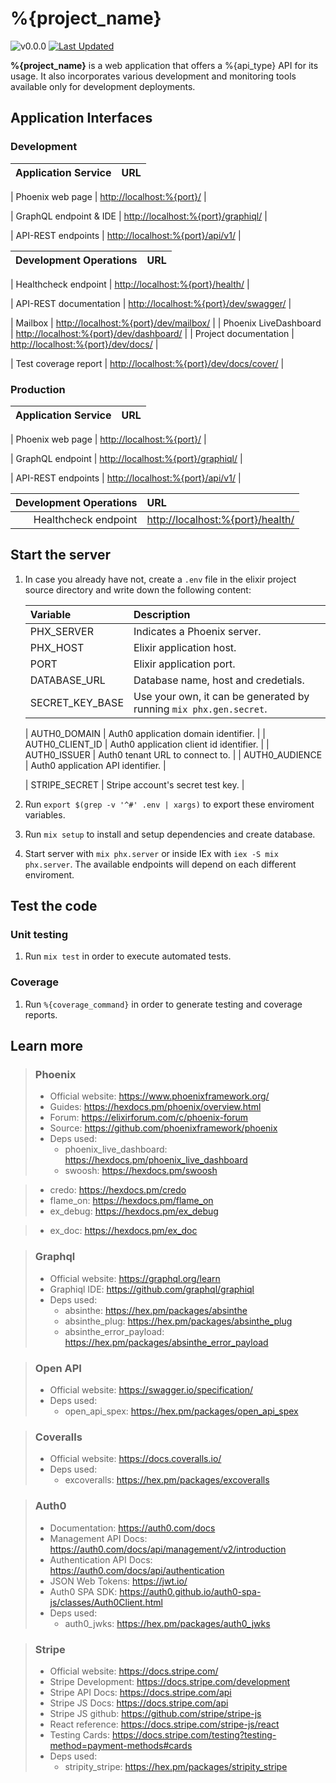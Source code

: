 <!-- markdownlint-disable MD028 -->
<!-- markdownlint-disable MD034 -->
# %{project_name}

![v0.0.0](https://img.shields.io/badge/version-0.0.0-white.svg?style=flat-square&color=lightgray)
[![Last Updated](https://img.shields.io/github/last-commit/%{repo_badge}.svg?style=flat-square)](%{repo_url}/commits/main)

**%{project_name}** is a web application that offers a %{api_type} API for its usage. It also incorporates various development and monitoring tools available only for development deployments.

## Application Interfaces

<!-- tabs-open -->

### Development

| Application Service | URL |
| --: | :-- |
<!-- workbench-html open -->
| Phoenix web page | <http://localhost:%{port}/> |
<!-- workbench-html close -->
<!-- workbench-graphql open -->
| GraphQL endpoint & IDE | <http://localhost:%{port}/graphiql/> |
<!-- workbench-graphql close -->
<!-- workbench-rest open -->
| API-REST endpoints | <http://localhost:%{port}/api/v1/> |
<!-- workbench-rest close -->

| Development Operations | URL |
| --: | :-- |
<!-- workbench-healthcheck open -->
| Healthcheck endpoint | <http://localhost:%{port}/health/> |
<!-- workbench-healthcheck close -->
<!-- workbench-rest open -->
| API-REST documentation | <http://localhost:%{port}/dev/swagger/> |
<!-- workbench-rest close -->
| Mailbox | <http://localhost:%{port}/dev/mailbox/> |
| Phoenix LiveDashboard | <http://localhost:%{port}/dev/dashboard/> |
| Project documentation | <http://localhost:%{port}/dev/docs/> |
<!-- workbench-coveralls open -->
| Test coverage report | <http://localhost:%{port}/dev/docs/cover/> |
<!-- workbench-coveralls close -->

### Production

| Application Service | URL |
| --: | :-- |
<!-- workbench-html open -->
| Phoenix web page | <http://localhost:%{port}/> |
<!-- workbench-html close -->
<!-- workbench-graphql open -->
| GraphQL endpoint | <http://localhost:%{port}/graphiql/> |
<!-- workbench-graphql close -->
<!-- workbench-rest open -->
| API-REST endpoints | <http://localhost:%{port}/api/v1/> |
<!-- workbench-rest close -->

<!-- workbench-healthcheck open -->
| Development Operations | URL |
| --:                    | :-- |
| Healthcheck endpoint | <http://localhost:%{port}/health/> |
<!-- workbench-healthcheck close -->

<!-- tabs-close -->

## Start the server

1. In case you already have not, create a `.env` file in the elixir project source directory and write down the following content:

    <!-- workbench-env open -->

    <!-- workbench-env close -->

    | Variable        | Description |
    | :--             | :--         |
    | PHX_SERVER      | Indicates a Phoenix server. |
    | PHX_HOST        | Elixir application host. |
    | PORT            | Elixir application port. |
    | DATABASE_URL    | Database name, host and credetials. |
    | SECRET_KEY_BASE | Use your own, it can be generated by running `mix phx.gen.secret`. |
    <!-- workbench-auth0 open -->
    | AUTH0_DOMAIN    | Auth0 application domain identifier. |
    | AUTH0_CLIENT_ID | Auth0 application client id identifier. |
    | AUTH0_ISSUER    | Auth0 tenant URL to connect to. |
    | AUTH0_AUDIENCE  | Auth0 application API identifier. |
    <!-- workbench-auth0 close -->
    <!-- workbench-stripe open -->
    | STRIPE_SECRET   | Stripe account's secret test key. |
    <!-- workbench-stripe close -->

1. Run `export $(grep -v '^#' .env | xargs)` to export these enviroment variables.
1. Run `mix setup` to install and setup dependencies and create database.
1. Start server with `mix phx.server` or inside IEx with `iex -S mix phx.server`.
  The available endpoints will depend on each different enviroment.

## Test the code

### Unit testing

1. Run `mix test` in order to execute automated tests.

### Coverage

1. Run `%{coverage_command}` in order to generate testing and coverage reports.

## Learn more

> ### Phoenix
>
> - Official website: https://www.phoenixframework.org/
> - Guides: https://hexdocs.pm/phoenix/overview.html
> - Forum: https://elixirforum.com/c/phoenix-forum
> - Source: https://github.com/phoenixframework/phoenix
> - Deps used:
>   - phoenix_live_dashboard: https://hexdocs.pm/phoenix_live_dashboard
>   - swoosh: https://hexdocs.pm/swoosh
<!-- workbench-enhancements open -->
>   - credo: https://hexdocs.pm/credo
>   - flame_on: https://hexdocs.pm/flame_on
>   - ex_debug: https://hexdocs.pm/ex_debug
<!-- workbench-enhancements close -->
<!-- workbench-exdoc open -->
>   - ex_doc: https://hexdocs.pm/ex_doc
<!-- workbench-exdoc close -->

<!-- workbench-graphql open -->
> ### Graphql
>
> - Official website: https://graphql.org/learn
> - Graphiql IDE: https://github.com/graphql/graphiql
> - Deps used:
>   - absinthe: https://hex.pm/packages/absinthe
>   - absinthe_plug: https://hex.pm/packages/absinthe_plug
>   - absinthe_error_payload: https://hex.pm/packages/absinthe_error_payload

<!-- workbench-graphql close -->
<!-- workbench-rest open -->
> ### Open API
>
> - Official website: https://swagger.io/specification/
> - Deps used:
>   - open_api_spex: https://hex.pm/packages/open_api_spex

<!-- workbench-rest close -->
<!-- workbench-coveralls open -->
> ### Coveralls
>
> - Official website: https://docs.coveralls.io/
> - Deps used:
>   - excoveralls: https://hex.pm/packages/excoveralls

<!-- workbench-coveralls close -->
<!-- workbench-auth0 open -->
> ### Auth0
>
> - Documentation: https://auth0.com/docs
> - Management API Docs: https://auth0.com/docs/api/management/v2/introduction
> - Authentication API Docs: https://auth0.com/docs/api/authentication
> - JSON Web Tokens: https://jwt.io/
> - Auth0 SPA SDK: https://auth0.github.io/auth0-spa-js/classes/Auth0Client.html
> - Deps used:
>   - auth0_jwks: https://hex.pm/packages/auth0_jwks

<!-- workbench-auth0 close -->
<!-- workbench-stripe open -->
> ### Stripe
>
> - Official website: https://docs.stripe.com/
> - Stripe Development: https://docs.stripe.com/development
> - Stripe API Docs: https://docs.stripe.com/api
> - Stripe JS Docs: https://docs.stripe.com/api
> - Stripe JS github: https://github.com/stripe/stripe-js
> - React reference: https://docs.stripe.com/stripe-js/react
> - Testing Cards: https://docs.stripe.com/testing?testing-method=payment-methods#cards
> - Deps used:
>   - stripity_stripe: https://hex.pm/packages/stripity_stripe

<!-- workbench-stripe close -->